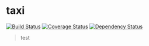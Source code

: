 # taxi
[![Build Status](https://travis-ci.org/n/taxi.svg?branch=master)](https://travis-ci.org/n/taxi)
[![Coverage Status](https://coveralls.io/repos/n/taxi/badge.svg)](https://coveralls.io/r/n/taxi)
[![Dependency Status](https://david-dm.org/n/taxi.svg)](https://david-dm.org/n/taxi)

> test
